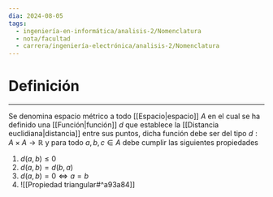 ```yaml
---
dia: 2024-08-05
tags:
  - ingeniería-en-informática/analisis-2/Nomenclatura
  - nota/facultad
  - carrera/ingeniería-electrónica/analisis-2/Nomenclatura
---
```

# Definición
---
Se denomina espacio métrico a todo [[Espacio|espacio]] $A$ en el cual se ha definido una [[Función|función]] $d$ que establece la [[Distancia euclidiana|distancia]] entre sus puntos, dicha función debe ser del tipo $d: A \times A \to \mathbb{R}$ y para todo $a, b, c \in A$ debe cumplir las siguientes propiedades

1. $d(a, b) \le 0$
2. $d(a, b) = d(b, a)$
3. $d(a, b) = 0 \iff a = b$
4. ![[Propiedad triangular#^a93a84]]